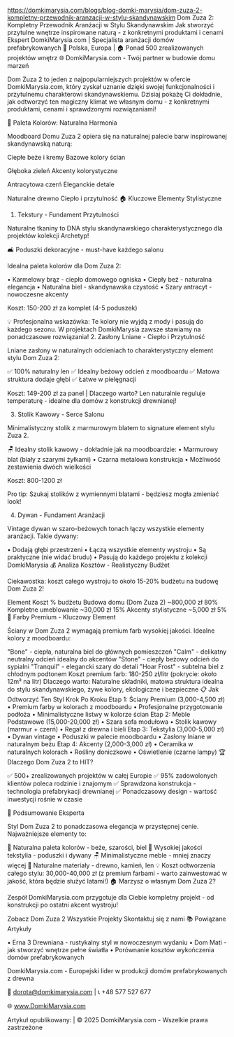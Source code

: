 https://domkimarysia.com/blogs/blog-domki-marysia/dom-zuza-2-kompletny-przewodnik-aranzacji-w-stylu-skandynawskim
Dom Zuza 2: Kompletny Przewodnik Aranżacji w Stylu Skandynawskim
Jak stworzyć przytulne wnętrze inspirowane naturą - z konkretnymi produktami i cenami
Ekspert DomkiMarysia.com | Specjalista aranżacji domów prefabrykowanych
📍 Polska, Europa | 🏠 Ponad 500 zrealizowanych projektów wnętrz
🌐 DomkiMarysia.com - Twój partner w budowie domu marzeń

Dom Zuza 2 to jeden z najpopularniejszych projektów w ofercie DomkiMarysia.com, który zyskał uznanie dzięki swojej funkcjonalności i przytulnemu charakterowi skandynawskiemu. Dzisiaj pokażę Ci dokładnie, jak odtworzyć ten magiczny klimat we własnym domu - z konkretnymi produktami, cenami i sprawdzonymi rozwiązaniami!

🎨 Paleta Kolorów: Naturalna Harmonia

Moodboard Domu Zuza 2 opiera się na naturalnej palecie barw inspirowanej skandynawską naturą:



Ciepłe beże i kremy
Bazowe kolory ścian


Głęboka zieleń
Akcenty kolorystyczne


Antracytowa czerń
Eleganckie detale


Naturalne drewno
Ciepło i przytulność
🏠 Kluczowe Elementy Stylistyczne
1. Tekstury - Fundament Przytulności

Naturalne tkaniny to DNA stylu skandynawskiego charakterystycznego dla projektów kolekcji Archetyp!

🛋️ Poduszki dekoracyjne - must-have każdego salonu

Idealna paleta kolorów dla Dom Zuza 2:

• Karmelowy brąz - ciepło domowego ogniska
• Ciepły beż - naturalna elegancja
• Naturalna biel - skandynawska czystość
• Szary antracyt - nowoczesne akcenty

Koszt: 150-200 zł za komplet (4-5 poduszek)

💡 Profesjonalna wskazówka: Te kolory nie wyjdą z mody i pasują do każdego sezonu. W projektach DomkiMarysia zawsze stawiamy na ponadczasowe rozwiązania!
2. Zasłony Lniane - Ciepło i Przytulność

Lniane zasłony w naturalnych odcieniach to charakterystyczny element stylu Dom Zuza 2:

✅ 100% naturalny len
✅ Idealny beżowy odcień z moodboardu
✅ Matowa struktura dodaje głębi
✅ Łatwe w pielęgnacji

Koszt: 149-200 zł za panel | Dlaczego warto? Len naturalnie reguluje temperaturę - idealne dla domów z konstrukcji drewnianej!

3. Stolik Kawowy - Serce Salonu

Minimalistyczny stolik z marmurowym blatem to signature element stylu Zuza 2.

🪑 Idealny stolik kawowy - dokładnie jak na moodboardzie:
• Marmurowy blat (biały z szarymi żyłkami)
• Czarna metalowa konstrukcja
• Możliwość zestawienia dwóch wielkości

Koszt: 800-1200 zł

Pro tip: Szukaj stolików z wymiennymi blatami - będziesz mogła zmieniać look!

4. Dywan - Fundament Aranżacji

Vintage dywan w szaro-beżowych tonach łączy wszystkie elementy aranżacji. Takie dywany:

• Dodają głębi przestrzeni
• Łączą wszystkie elementy wystroju
• Są praktyczne (nie widać brudu)
• Pasują do każdego projektu z kolekcji DomkiMarysia
💰 Analiza Kosztów - Realistyczny Budżet

Ciekawostka: koszt całego wystroju to około 15-20% budżetu na budowę Dom Zuza 2!

Element	Koszt	% budżetu
Budowa domu (Dom Zuza 2)	~800,000 zł	80%
Kompletne umeblowanie	~30,000 zł	15%
Akcenty stylistyczne	~5,000 zł	5%
🎨 Farby Premium - Kluczowy Element

Ściany w Dom Zuza 2 wymagają premium farb wysokiej jakości. Idealne kolory z moodboardu:

"Bone" - ciepła, naturalna biel do głównych pomieszczeń
"Calm" - delikatny neutralny odcień idealny do akcentów
"Stone" - ciepły beżowy odcień do sypialni
"Tranquil" - elegancki szary do detali
"Hoar Frost" - subtelna biel z chłodnym podtonem
Koszt premium farb: 180-250 zł/litr (pokrycie: około 12m² na litr)
Dlaczego warto: Naturalne składniki, matowa struktura idealna do stylu skandynawskiego, żywe kolory, ekologiczne i bezpieczne
📋 Jak Odtworzyć Ten Styl Krok Po Kroku
Etap 1: Ściany Premium (3,000-4,500 zł)
• Premium farby w kolorach z moodboardu
• Profesjonalne przygotowanie podłoża
• Minimalistyczne listwy w kolorze ścian
Etap 2: Meble Podstawowe (15,000-20,000 zł)
• Szara sofa modułowa
• Stolik kawowy (marmur + czerń)
• Regał z drewna i bieli
Etap 3: Tekstylia (3,000-5,000 zł)
• Dywan vintage
• Poduszki w palecie moodboardu
• Zasłony lniane w naturalnym beżu
Etap 4: Akcenty (2,000-3,000 zł)
• Ceramika w naturalnych kolorach
• Rośliny doniczkowe
• Oświetlenie (czarne lampy)
🏆 Dlaczego Dom Zuza 2 to HIT?

✅ 500+ zrealizowanych projektów w całej Europie
✅ 95% zadowolonych klientów poleca rodzinie i znajomym
✅ Sprawdzona konstrukcja - technologia prefabrykacji drewnianej
✅ Ponadczasowy design - wartość inwestycji rośnie w czasie

🎯 Podsumowanie Eksperta

Styl Dom Zuza 2 to ponadczasowa elegancja w przystępnej cenie. Najważniejsze elementy to:

🎨 Naturalna paleta kolorów - beże, szarości, biel
🧶 Wysokiej jakości tekstylia - poduszki i dywany
🪑 Minimalistyczne meble - mniej znaczy więcej
🌿 Naturalne materiały - drewno, kamień, len
💡 Koszt odtworzenia całego stylu: 30,000-40,000 zł
(z premium farbami - warto zainwestować w jakość, która będzie służyć latami!)
🏠 Marzysz o własnym Dom Zuza 2?

Zespół DomkiMarysia.com przygotuje dla Ciebie kompletny projekt - od konstrukcji po ostatni akcent wystroju!

Zobacz Dom Zuza 2 Wszystkie Projekty Skontaktuj się z nami
📚 Powiązane Artykuły

• Erna 3 Drewniana - rustykalny styl w nowoczesnym wydaniu
• Dom Mati - jak stworzyć wnętrze pełne światła
• Porównanie kosztów wykończenia domów prefabrykowanych

DomkiMarysia.com - Europejski lider w produkcji domów prefabrykowanych z drewna

📧 dorota@domkimarysia.com | 📞 +48 577 527 677

🌐 www.DomkiMarysia.com

Artykuł opublikowany: | © 2025 DomkiMarysia.com - Wszelkie prawa zastrzeżone

 
